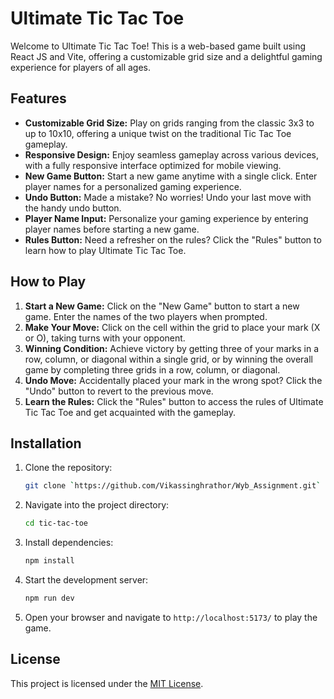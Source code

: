 # Ultimate Tic Tac Toe

Welcome to Ultimate Tic Tac Toe! This is a web-based game built using React JS and Vite, offering a customizable grid size and a delightful gaming experience for players of all ages.

## Features

- **Customizable Grid Size:** Play on grids ranging from the classic 3x3 to up to 10x10, offering a unique twist on the traditional Tic Tac Toe gameplay.
- **Responsive Design:** Enjoy seamless gameplay across various devices, with a fully responsive interface optimized for mobile viewing.
- **New Game Button:** Start a new game anytime with a single click. Enter player names for a personalized gaming experience.
- **Undo Button:** Made a mistake? No worries! Undo your last move with the handy undo button.
- **Player Name Input:** Personalize your gaming experience by entering player names before starting a new game.
- **Rules Button:** Need a refresher on the rules? Click the "Rules" button to learn how to play Ultimate Tic Tac Toe.

## How to Play

1. **Start a New Game:** Click on the "New Game" button to start a new game. Enter the names of the two players when prompted.
2. **Make Your Move:** Click on the cell within the grid to place your mark (X or O), taking turns with your opponent.
3. **Winning Condition:** Achieve victory by getting three of your marks in a row, column, or diagonal within a single grid, or by winning the overall game by completing three grids in a row, column, or diagonal.
4. **Undo Move:** Accidentally placed your mark in the wrong spot? Click the "Undo" button to revert to the previous move.
5. **Learn the Rules:** Click the "Rules" button to access the rules of Ultimate Tic Tac Toe and get acquainted with the gameplay.

## Installation

1. Clone the repository:

    ```bash
    git clone `https://github.com/Vikassinghrathor/Wyb_Assignment.git`
    ```

2. Navigate into the project directory:

    ```bash
    cd tic-tac-toe
    ```

3. Install dependencies:

    ```bash
    npm install
    ```

4. Start the development server:

    ```bash
    npm run dev
    ```

5. Open your browser and navigate to `http://localhost:5173/` to play the game.

## License

This project is licensed under the [MIT License](LICENSE).